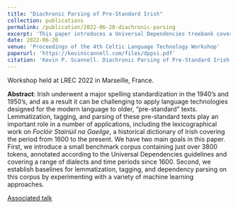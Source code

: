 ```yaml
---
title: "Diachronic Parsing of Pre-Standard Irish"
collection: publications
permalink: /publication/2022-06-20-diachronic-parsing
excerpt: 'This paper introduces a Universal Dependencies treebank covering a range of Irish dialects and time periods since 1600. We also establish baselines for lemmatization, tagging, and dependency parsing on this corpus by experimenting with a variety of machine learning approaches.'
date: 2022-06-20
venue: 'Proceedings of the 4th Celtic Language Technology Workshop'
paperurl: 'https://kevinscannell.com/files/dppsi.pdf'
citation: 'Kevin P. Scannell. Diachronic Parsing of Pre-Standard Irish. In <i>Proceedings of the 4th Celtic Language Technology Workshop at LREC 2022</i>, pages 7–13, Marseille, France. European Language Resources Association.'
---
```


Workshop held at LREC 2022 in Marseille, France.

**Abstract**: Irish underwent a major spelling standardization in the 1940’s and 1950’s, and as a result it can be challenging to apply language technologies designed for the modern language to older, “pre-standard” texts. Lemmatization, tagging, and parsing of these pre-standard texts play an important role in a number of applications, including the lexicographical work on *Foclóir Stairiúil na Gaeilge*, a historical dictionary of Irish covering the period from 1600 to the present. We have two main goals in this paper. First, we introduce a small benchmark corpus containing just over 3800 tokens, annotated according to the Universal Dependencies guidelines and covering a range of dialects and time periods since 1600. Second, we establish baselines for lemmatization, tagging, and dependency parsing on this corpus by experimenting with a variety of machine learning approaches.

[Associated talk](/talks/2022-06-20-talk)
